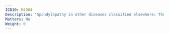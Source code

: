```yaml
---
ICD10: M4984
Description: "Spondylopathy in other diseases classified elsewhere: Thoracic region"
Matters: No
Weight: 0
---
```


